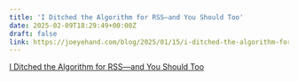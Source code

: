 ```yaml
---
title: 'I Ditched the Algorithm for RSS—and You Should Too'
date: 2025-02-09T18:29:49+00:00Z
draft: false
link: https://joeyehand.com/blog/2025/01/15/i-ditched-the-algorithm-for-rssand-you-should-too/
---
```

[I Ditched the Algorithm for RSS—and You Should Too](https://joeyehand.com/blog/2025/01/15/i-ditched-the-algorithm-for-rssand-you-should-too/)

